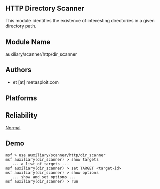 ## HTTP Directory Scanner

This module identifies the existence of interesting 
directories in a given directory path.


## Module Name
auxiliary/scanner/http/dir_scanner

## Authors
* et [at] metasploit.com





## Platforms


## Reliability
[Normal](https://github.com/rapid7/metasploit-framework/wiki/Exploit-Ranking)

## Demo

```
msf > use auxiliary/scanner/http/dir_scanner
msf auxiliary(dir_scanner) > show targets
   ... a list of targets ...
msf auxiliary(dir_scanner) > set TARGET <target-id>
msf auxiliary(dir_scanner) > show options
   ... show and set options ...
msf auxiliary(dir_scanner) > run
```
    
    